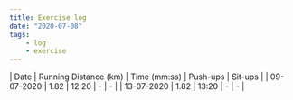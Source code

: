 ```yaml
---
title: Exercise log
date: "2020-07-08"
tags:
    - log
    - exercise
---
```


| Date       | Running Distance (km) | Time (mm:ss) | Push-ups | Sit-ups |
| 09-07-2020 | 1.82                  | 12:20        | -        | -       |
| 13-07-2020 | 1.82                  | 13:20        | -        | -       |
